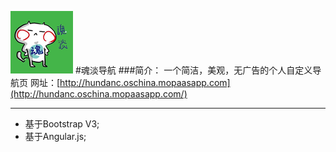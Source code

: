 ![mahua](/img/logo.png)
#魂淡导航
###简介：
一个简洁，美观，无广告的个人自定义导航页
网址：[http://hundanc.oschina.mopaasapp.com](http://hundanc.oschina.mopaasapp.com/)
***
* 基于Bootstrap V3;
* 基于Angular.js;